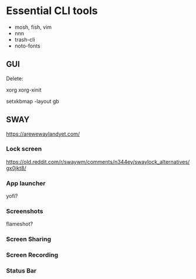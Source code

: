 # Essential CLI tools

* mosh, fish, vim
* nnn
* trash-cli
* noto-fonts

## GUI

Delete:

xorg
xorg-xinit


setxkbmap -layout gb

## SWAY

https://arewewaylandyet.com/

### Lock screen

https://old.reddit.com/r/swaywm/comments/n344ey/swaylock_alternatives/gx0jkt8/

### App launcher

yofi?

### Screenshots

flameshot?

### Screen Sharing

### Screen Recording

### Status Bar

